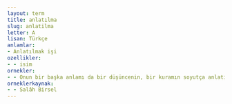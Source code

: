 ```yaml
---
layout: term
title: anlatılma
slug: anlatilma
letter: A
lisan: Türkçe
anlamlar:
- Anlatılmak işi
ozellikler:
- - isim
ornekler:
- - Onun bir başka anlamı da bir düşüncenin, bir kuramın soyutça anlatılmasından doğar.
orneklerkaynak:
- - Salâh Birsel
---
```

